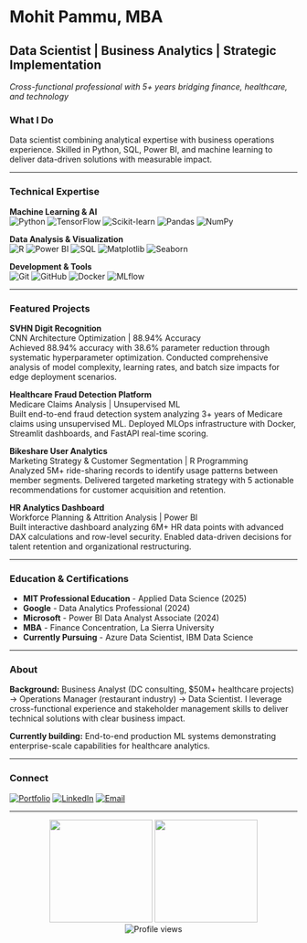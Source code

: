 # Mohit Pammu, MBA

## Data Scientist | Business Analytics | Strategic Implementation

*Cross-functional professional with 5+ years bridging finance, healthcare, and technology*

### What I Do

Data scientist combining analytical expertise with business operations experience. Skilled in Python, SQL, Power BI, and machine learning to deliver data-driven solutions with measurable impact.

---

### Technical Expertise

**Machine Learning & AI**  
![Python](https://img.shields.io/badge/-Python-3776AB?style=flat-square&logo=python&logoColor=white)
![TensorFlow](https://img.shields.io/badge/-TensorFlow-FF6F00?style=flat-square&logo=tensorflow&logoColor=white)
![Scikit-learn](https://img.shields.io/badge/-Scikit--learn-F7931E?style=flat-square&logo=scikit-learn&logoColor=white)
![Pandas](https://img.shields.io/badge/-Pandas-150458?style=flat-square&logo=pandas&logoColor=white)
![NumPy](https://img.shields.io/badge/-NumPy-013243?style=flat-square&logo=numpy&logoColor=white)

**Data Analysis & Visualization**  
![R](https://img.shields.io/badge/-R-276DC3?style=flat-square&logo=r&logoColor=white)
![Power BI](https://img.shields.io/badge/-Power%20BI-F2C811?style=flat-square&logo=powerbi&logoColor=black)
![SQL](https://img.shields.io/badge/-SQL-4479A1?style=flat-square&logo=postgresql&logoColor=white)
![Matplotlib](https://img.shields.io/badge/-Matplotlib-11557c?style=flat-square&logo=matplotlib&logoColor=white)
![Seaborn](https://img.shields.io/badge/-Seaborn-3776ab?style=flat-square&logo=seaborn&logoColor=white)

**Development & Tools**  
![Git](https://img.shields.io/badge/-Git-F05032?style=flat-square&logo=git&logoColor=white)
![GitHub](https://img.shields.io/badge/-GitHub-181717?style=flat-square&logo=github&logoColor=white)
![Docker](https://img.shields.io/badge/-Docker-2496ED?style=flat-square&logo=docker&logoColor=white)
![MLflow](https://img.shields.io/badge/-MLflow-0194E2?style=flat-square&logo=mlflow&logoColor=white)

---

### Featured Projects

**SVHN Digit Recognition**  
CNN Architecture Optimization | 88.94% Accuracy  
Achieved 88.94% accuracy with 38.6% parameter reduction through systematic hyperparameter optimization. Conducted comprehensive analysis of model complexity, learning rates, and batch size impacts for edge deployment scenarios.

**Healthcare Fraud Detection Platform**  
Medicare Claims Analysis | Unsupervised ML  
Built end-to-end fraud detection system analyzing 3+ years of Medicare claims using unsupervised ML. Deployed MLOps infrastructure with Docker, Streamlit dashboards, and FastAPI real-time scoring.

**Bikeshare User Analytics**  
Marketing Strategy & Customer Segmentation | R Programming  
Analyzed 5M+ ride-sharing records to identify usage patterns between member segments. Delivered targeted marketing strategy with 5 actionable recommendations for customer acquisition and retention.

**HR Analytics Dashboard**  
Workforce Planning & Attrition Analysis | Power BI  
Built interactive dashboard analyzing 6M+ HR data points with advanced DAX calculations and row-level security. Enabled data-driven decisions for talent retention and organizational restructuring.

---

### Education & Certifications

- **MIT Professional Education** - Applied Data Science (2025)
- **Google** - Data Analytics Professional (2024)
- **Microsoft** - Power BI Data Analyst Associate (2024)
- **MBA** - Finance Concentration, La Sierra University
- **Currently Pursuing** - Azure Data Scientist, IBM Data Science

---

### About

**Background:** Business Analyst (DC consulting, $50M+ healthcare projects) → Operations Manager (restaurant industry) → Data Scientist. I leverage cross-functional experience and stakeholder management skills to deliver technical solutions with clear business impact.

**Currently building:** End-to-end production ML systems demonstrating enterprise-scale capabilities for healthcare analytics.

---

### Connect

[![Portfolio](https://img.shields.io/badge/-Portfolio-000000?style=for-the-badge&logo=react&logoColor=white)](https://mohitpammu.github.io/Projects/)
[![LinkedIn](https://img.shields.io/badge/-LinkedIn-0077B5?style=for-the-badge&logo=linkedin&logoColor=white)](https://linkedin.com/in/mohitpammu)
[![Email](https://img.shields.io/badge/-Email-D14836?style=for-the-badge&logo=gmail&logoColor=white)](mailto:mopammu@gmail.com)

---

<div align="center">
  <img height="180em" src="https://github-readme-stats.vercel.app/api?username=MohitPammu&show_icons=true&theme=tokyonight&include_all_commits=true&count_private=true"/>
  <img height="180em" src="https://github-readme-stats.vercel.app/api/top-langs/?username=MohitPammu&layout=compact&langs_count=8&theme=tokyonight"/>
</div>

<div align="center">
  <img src="https://komarev.com/ghpvc/?username=MohitPammu&color=blueviolet&style=flat-square&label=Profile+Views" alt="Profile views"/>
</div>
